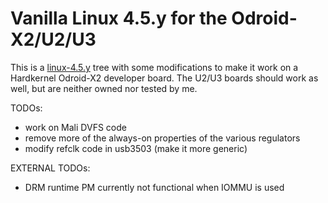 # Vanilla Linux 4.5.y for the Odroid-X2/U2/U3

This is a [linux-4.5.y](https://git.kernel.org/cgit/linux/kernel/git/stable/linux-stable.git/log/?h=linux-4.5.y) tree with some modifications to make it work on a Hardkernel Odroid-X2 developer board. The U2/U3 boards should work as well, but are neither owned nor tested by me.


TODOs:

   - work on Mali DVFS code
   - remove more of the always-on properties of the various regulators
   - modify refclk code in usb3503 (make it more generic)

EXTERNAL TODOs:

   - DRM runtime PM currently not functional when IOMMU is used
